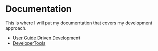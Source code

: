 # Documentation

This is where I will put my documentation that covers my development approach.

- [User Guide Driven Development](UserGuideDrivenDevelopment.md)
- [DeveloperTools](DeveloperTools.md)